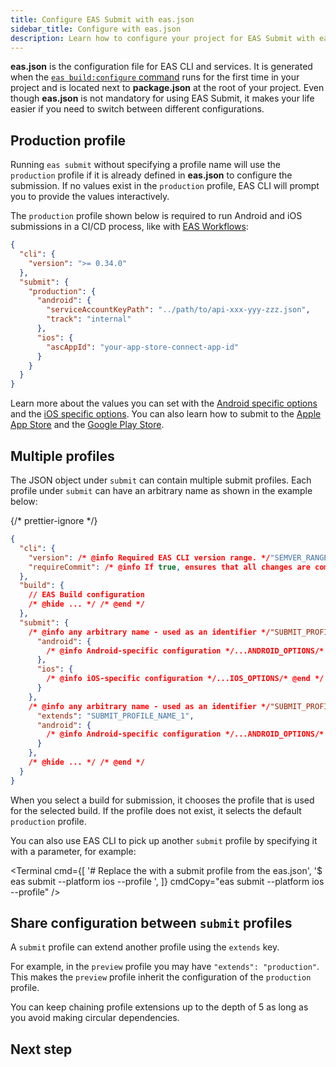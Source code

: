 ```yaml
---
title: Configure EAS Submit with eas.json
sidebar_title: Configure with eas.json
description: Learn how to configure your project for EAS Submit with eas.json.
---
```


**eas.json** is the configuration file for EAS CLI and services. It is generated when the [`eas build:configure` command](/build/setup/#configure-the-project) runs for the first time in your project and is located next to **package.json** at the root of your project. Even though **eas.json** is not mandatory for using EAS Submit, it makes your life easier if you need to switch between different configurations.

## Production profile

Running `eas submit` without specifying a profile name will use the `production` profile if it is already defined in **eas.json** to configure the submission. If no values exist in the `production` profile, EAS CLI will prompt you to provide the values interactively.

The `production` profile shown below is required to run Android and iOS submissions in a CI/CD process, like with [EAS Workflows](/eas/workflows/get-started/):

```json eas.json
{
  "cli": {
    "version": ">= 0.34.0"
  },
  "submit": {
    "production": {
      "android": {
        "serviceAccountKeyPath": "../path/to/api-xxx-yyy-zzz.json",
        "track": "internal"
      },
      "ios": {
        "ascAppId": "your-app-store-connect-app-id"
      }
    }
  }
}
```

Learn more about the values you can set with the [Android specific options](/eas/json/#android-specific-options) and the [iOS specific options](/eas/json/#ios-specific-options). You can also learn how to submit to the [Apple App Store](/submit/ios) and the [Google Play Store](/submit/android).

## Multiple profiles

The JSON object under `submit` can contain multiple submit profiles. Each profile under `submit` can have an arbitrary name as shown in the example below:

{/* prettier-ignore */}
```json eas.json
{
  "cli": {
    "version": /* @info Required EAS CLI version range. */"SEMVER_RANGE"/* @end */,
    "requireCommit": /* @info If true, ensures that all changes are committed before a build. Defaults to false. */boolean/* @end */
  },
  "build": {
    // EAS Build configuration
    /* @hide ... */ /* @end */
  },
  "submit": {
    /* @info any arbitrary name - used as an identifier */"SUBMIT_PROFILE_NAME_1"/* @end */: {
      "android": {
        /* @info Android-specific configuration */...ANDROID_OPTIONS/* @end */
      },
      "ios": {
        /* @info iOS-specific configuration */...IOS_OPTIONS/* @end */
      }
    },
    /* @info any arbitrary name - used as an identifier */"SUBMIT_PROFILE_NAME_2"/* @end */: {
      "extends": "SUBMIT_PROFILE_NAME_1",
      "android": {
        /* @info Android-specific configuration */...ANDROID_OPTIONS/* @end */
      }
    },
    /* @hide ... */ /* @end */
  }
}
```

When you select a build for submission, it chooses the profile that is used for the selected build. If the profile does not exist, it selects the default `production` profile.

You can also use EAS CLI to pick up another `submit` profile by specifying it with a parameter, for example:

<Terminal
  cmd={[
    '# Replace the <profile-name> with a submit profile from the eas.json',
    '$ eas submit --platform ios --profile <profile-name>',
  ]}
  cmdCopy="eas submit --platform ios --profile"
/>

## Share configuration between `submit` profiles

A `submit` profile can extend another profile using the `extends` key.

For example, in the `preview` profile you may have `"extends": "production"`. This makes the `preview` profile inherit the configuration of the `production` profile.

You can keep chaining profile extensions up to the depth of 5 as long as you avoid making circular dependencies.

## Next step